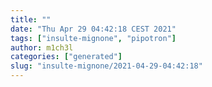 ```yaml
---
title: ""
date: "Thu Apr 29 04:42:18 CEST 2021"
tags: ["insulte-mignone", "pipotron"]
author: m1ch3l
categories: ["generated"]
slug: "insulte-mignone/2021-04-29-04:42:18"
---
```



